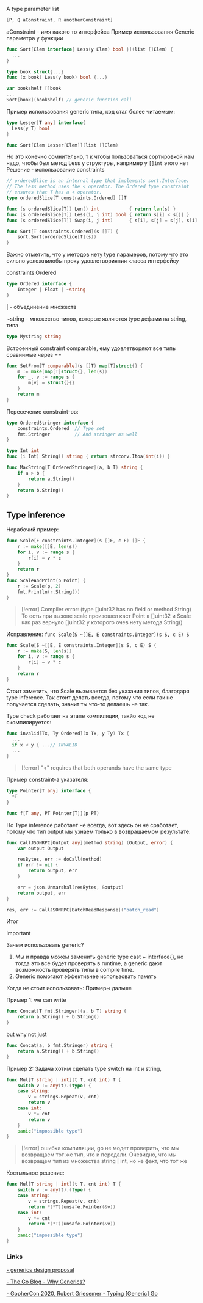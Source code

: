 A type parameter list
```go
[P, Q aConstraint, R anotherConstraint]
```
aConstraint - имя какого то интерфейса
Пример  использования Generic параметра у функции
```go
func Sort[Elem interface{ Less(y Elem) bool }](list []Elem) {
  ...
}
```
```go
type book struct{...}
func (x book) Less(y book) bool {...}

var bookshelf []book
...
Sort[book](bookshelf) // generic function call
```
Пример использования generic типа, код стал более читаемым:
```go
type Lesser[T any] interface{
  Less(y T) bool
}

func Sort[Elem Lesser[Elem]](list []Elem)
```
Но это конечно сомнительно, т к чтобы пользоваться сортировкой нам надо, чтобы был метод Less у структуры, например у `[]int` этого нет
Решение - использование constraints
```go
// orderedSlice is an internal type that implements sort.Interface.
// The Less method uses the < operator. The Ordered type constraint
// ensures that T has a < operator.
type orderedSlice[T constraints.Ordered] []T

func (s orderedSlice[T]) Len() int           { return len(s) }
func (s orderedSlice[T]) Less(i, j int) bool { return s[i] < s[j] }
func (s orderedSlice[T]) Swap(i, j int)      { s[i], s[j] = s[j], s[i] }

func Sort[T constraints.Ordered](s []T) {
    sort.Sort(orderedSlice[T](s))
}
```
Важно отметить, что у методов нету type парамеров, потому что это сильно усложнилобы проку удовлетворияния класса интерфейсу

constraints.Ordered
```go
type Ordered interface {
    Integer | Float | ~string
}
```
|  - объединение множеств

~string - множество типов, которые являются type дефами на string, типа 
```go
type Mystring string
```

Встроенный constraint comparable, ему удовлетворяют все типы сравнимые через ==
```go
func SetFrom[T comparable](s []T) map[T]struct{} {
    m := make(map[T]struct{}, len(s))
    for _, v := range s {
        m[v] = struct{}{}
    }
    return m
}
```

Пересечение constraint-ов:
```go
type OrderedStringer interface {
    constraints.Ordered  // Type set
    fmt.Stringer         // And stringer as well
}
```
```go
type Int int
func (i Int) String() string { return strconv.Itoa(int(i)) }

func MaxString[T OrderedStringer](a, b T) string {
    if a > b {
        return a.String()
    }
    return b.String()
}
```

## Type inference
Нерабочий пример:
```go
func Scale[E constraints.Integer](s []E, c E) []E {
    r := make([]E, len(s))
    for i, v := range s {
        r[i] = v * c
    }
    return r
}
func ScaleAndPrint(p Point) {
    r := Scale(p, 2)
    fmt.Println(r.String())
}
```
>[!error]
>Compiler error: (type []uint32 has no field or method String)
>То есть при вызове scale произошел каст Point к []uint32 и Scale как раз вернуло []uint32 у которого очев нету метода String() 

Исправление: `func Scale[S ~[]E, E constraints.Integer](s S, c E) S`
```go
func Scale[S ~[]E, E constraints.Integer](s S, c E) S {
    r := make(S, len(s))
    for i, v := range s {
        r[i] = v * c
    }
    return r
}
```
Стоит заметить, что Scale вызывается без указания типов, благодаря type inference.
Так стоит делать всегда, потому что если так не получается сделать, значит ты что-то делаешь не так. 

Type check работает на этапе компиляции, такйо код не скомпилируется:
```go
func invalid[Tx, Ty Ordered](x Tx, y Ty) Tx {
  ...
  if x < y { ...// INVALID
  ...
}
```
>[!error]
>"<" requires that both operands have the same type

Пример constraint-а указателя:
```go
type Pointer[T any] interface {
  *T
}

func f[T any, PT Pointer[T]](p PT)
```

Но Type inference работает не всегда, вот здесь он не сработает, потому что тип output мы узнаем только в возвращаемом результате:
```go
func CallJSONRPC[Output any](method string) (Output, error) {
    var output Output

    resBytes, err := doCall(method)
    if err != nil {
        return output, err
    }

    err = json.Unmarshal(resBytes, &output)
    return output, err
}

res, err := CallJSONRPC[BatchReadResponse]("batch_read")
```

Итог
>[!important]
>Зачем использовать generic?
>1) Мы и правда можем заменить generic type cast + interface{}, но тогда это все будет проверять в runtime, а generic дают возможность проверять типы в compile time.
>2) Generic помогают эффективнее использовать память
>
>Когда не стоит использовать: Примеры дальше

Пример 1:
we can write
```go
func Concat[T fmt.Stringer](a, b T) string {
    return a.String() + b.String()
}
```
but why not just
```go
func Concat(a, b fmt.Stringer) string {
    return a.String() + b.String()
}
```

Пример 2:
Задача хотим сделать type switch на int и string, 
```go
func Mul[T string | int](t T, cnt int) T {
    switch v := any(t).(type) {
    case string:
        v = strings.Repeat(v, cnt)
        return v
    case int:
        v *= cnt
        return v
    }
    panic("impossible type")
}
```
>[!error]
>ошибка компиляции, go не модет проверить, что мы возвращаем тот же тип, что и передали. Очевидно, что мы возвращем тип из множества string | int, но не факт, что тот же

Костыльное решение:
```go
func Mul[T string | int](t T, cnt int) T {
    switch v := any(t).(type) {
    case string:
        v = strings.Repeat(v, cnt)
        return *(*T)(unsafe.Pointer(&v))
    case int:
        v *= cnt
        return *(*T)(unsafe.Pointer(&v))
    }
    panic("impossible type")
}
```

### Links
[- generics design proposal](https://go.googlesource.com/proposal/+/refs/heads/master/design/43651-type-parameters.md)

[- The Go Blog - Why Generics?](https://blog.golang.org/why-generics)

[- GopherCon 2020, Robert Griesemer - Typing [Generic] Go](https://www.youtube.com/watch?v=TborQFPY2IM)